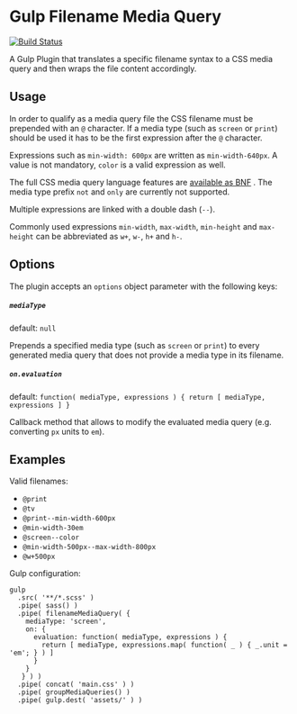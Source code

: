 # Gulp Filename Media Query

[![Build Status](https://travis-ci.org/Taig/gulp-filename-media-query.svg?branch=master)](https://travis-ci.org/Taig/gulp-filename-media-query)

A Gulp Plugin that translates a specific filename syntax to a CSS media query and then wraps the file content accordingly.

## Usage

In order to qualify as a media query file the CSS filename must be prepended with an `@` character. If a media type (such as `screen` or `print`) should be used it has to be the first expression after the `@` character.

Expressions such as `min-width: 600px` are written as `min-width-640px`. A value is not mandatory, `color` is a valid expression as well.

The full CSS media query language features are [available as BNF](https://developer.mozilla.org/en-US/docs/Web/Guide/CSS/Media_queries#Pseudo-BNF_(for_those_of_you_that_like_that_kind_of_thing)) . The media type prefix `not` and `only` are currently not supported.

Multiple expressions are linked with a double dash (`--`).

Commonly used expressions `min-width`, `max-width`, `min-height` and `max-height` can be abbreviated as `w+`, `w-`, `h+` and `h-`.

## Options

The plugin accepts an `options` object parameter with the following keys:

##### `mediaType`
default: `null`

Prepends a specified media type (such as `screen` or `print`) to every generated media query that does not provide a media type in its filename.

##### `on.evaluation`
default: `function( mediaType, expressions ) { return [ mediaType, expressions ] }`

Callback method that allows to modify the evaluated media query (e.g. converting `px` units to `em`).

## Examples

Valid filenames:

- `@print`
- `@tv`
- `@print--min-width-600px`
- `@min-width-30em`
- `@screen--color`
- `@min-width-500px--max-width-800px`
- `@w+500px`

Gulp configuration:

```
gulp
  .src( '**/*.scss' )
  .pipe( sass() )
  .pipe( filenameMediaQuery( {
    mediaType: 'screen',
    on: {
      evaluation: function( mediaType, expressions ) {
        return [ mediaType, expressions.map( function( _ ) { _.unit = 'em'; } ) ]
      }
    }
   } ) )
  .pipe( concat( 'main.css' ) )
  .pipe( groupMediaQueries() )
  .pipe( gulp.dest( 'assets/' ) )
```